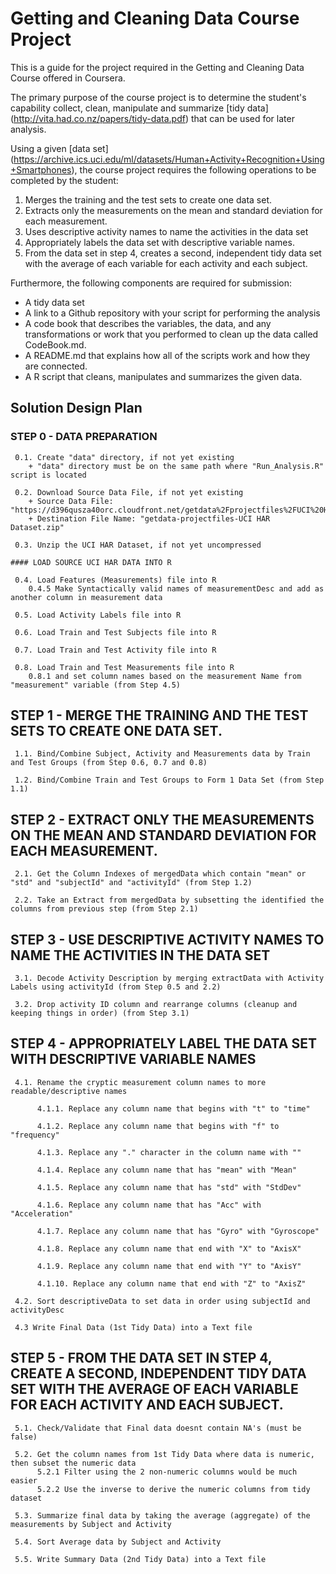 Getting and Cleaning Data Course Project
================================

This is a guide for the project required in the Getting and Cleaning Data Course offered in Coursera.

The primary purpose of the course project is to determine the student's capability collect, clean, manipulate and summarize [tidy data] 
(http://vita.had.co.nz/papers/tidy-data.pdf) that can be used for later analysis.

Using a given [data set] (https://archive.ics.uci.edu/ml/datasets/Human+Activity+Recognition+Using+Smartphones), the course project requires 
the following operations to be completed by the student:
1. Merges the training and the test sets to create one data set.
2. Extracts only the measurements on the mean and standard deviation for each measurement. 
3. Uses descriptive activity names to name the activities in the data set
4. Appropriately labels the data set with descriptive variable names. 
5. From the data set in step 4, creates a second, independent tidy data set with the average of each variable for each activity and each subject.

Furthermore, the following components are required for submission:
* A tidy data set 
* A link to a Github repository with your script for performing the analysis 
* A code book that describes the variables, the data, and any transformations or work that you performed to clean up the data called CodeBook.md. 
* A README.md that explains how all of the scripts work and how they are connected.  
* A R script that cleans, manipulates and summarizes the given data.


## Solution Design Plan
### STEP 0 - DATA PREPARATION
     0.1. Create "data" directory, if not yet existing
		+ "data" directory must be on the same path where "Run_Analysis.R" script is located
		
     0.2. Download Source Data File, if not yet existing
		+ Source Data File: "https://d396qusza40orc.cloudfront.net/getdata%2Fprojectfiles%2FUCI%20HAR%20Dataset.zip"
        + Destination File Name: "getdata-projectfiles-UCI HAR Dataset.zip"  
		
     0.3. Unzip the UCI HAR Dataset, if not yet uncompressed     

    #### LOAD SOURCE UCI HAR DATA INTO R

     0.4. Load Features (Measurements) file into R     
		0.4.5 Make Syntactically valid names of measurementDesc and add as another column in measurement data

     0.5. Load Activity Labels file into R 

     0.6. Load Train and Test Subjects file into R 

     0.7. Load Train and Test Activity file into R 

     0.8. Load Train and Test Measurements file into R 
	    0.8.1 and set column names based on the measurement Name from "measurement" variable (from Step 4.5)
     
## STEP 1 - MERGE THE TRAINING AND THE TEST SETS TO CREATE ONE DATA SET.
     
     1.1. Bind/Combine Subject, Activity and Measurements data by Train and Test Groups (from Step 0.6, 0.7 and 0.8)
     
     1.2. Bind/Combine Train and Test Groups to Form 1 Data Set (from Step 1.1)
         
## STEP 2 - EXTRACT ONLY THE MEASUREMENTS ON THE MEAN AND STANDARD DEVIATION FOR EACH MEASUREMENT. 

     2.1. Get the Column Indexes of mergedData which contain "mean" or "std" and "subjectId" and "activityId" (from Step 1.2)
          
     2.2. Take an Extract from mergedData by subsetting the identified the columns from previous step (from Step 2.1)
        
## STEP 3 - USE DESCRIPTIVE ACTIVITY NAMES TO NAME THE ACTIVITIES IN THE DATA SET
     
     3.1. Decode Activity Description by merging extractData with Activity Labels using activityId (from Step 0.5 and 2.2) 
    
     3.2. Drop activity ID column and rearrange columns (cleanup and keeping things in order) (from Step 3.1)
     
## STEP 4 - APPROPRIATELY LABEL THE DATA SET WITH DESCRIPTIVE VARIABLE NAMES 

     4.1. Rename the cryptic measurement column names to more readable/descriptive names
          
          4.1.1. Replace any column name that begins with "t" to "time"
     
          4.1.2. Replace any column name that begins with "f" to "frequency"
 
          4.1.3. Replace any "." character in the column name with ""
     
          4.1.4. Replace any column name that has "mean" with "Mean"
     
          4.1.5. Replace any column name that has "std" with "StdDev"
     
          4.1.6. Replace any column name that has "Acc" with "Acceleration"
     
          4.1.7. Replace any column name that has "Gyro" with "Gyroscope"
     
          4.1.8. Replace any column name that end with "X" to "AxisX"
     
          4.1.9. Replace any column name that end with "Y" to "AxisY"
     
          4.1.10. Replace any column name that end with "Z" to "AxisZ"
     
     4.2. Sort descriptiveData to set data in order using subjectId and activityDesc

     4.3 Write Final Data (1st Tidy Data) into a Text file

## STEP 5 - FROM THE DATA SET IN STEP 4, CREATE A SECOND, INDEPENDENT TIDY DATA SET WITH THE AVERAGE OF EACH VARIABLE FOR EACH ACTIVITY AND EACH SUBJECT.

     5.1. Check/Validate that Final data doesnt contain NA's (must be false)

     5.2. Get the column names from 1st Tidy Data where data is numeric, then subset the numeric data
          5.2.1 Filter using the 2 non-numeric columns would be much easier
          5.2.2 Use the inverse to derive the numeric columns from tidy dataset

     5.3. Summarize final data by taking the average (aggregate) of the measurements by Subject and Activity

     5.4. Sort Average data by Subject and Activity 

     5.5. Write Summary Data (2nd Tidy Data) into a Text file

